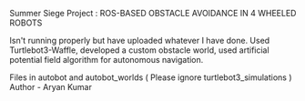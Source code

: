 Summer Siege Project :
ROS-BASED OBSTACLE AVOIDANCE IN 4 WHEELED ROBOTS

Isn't running properly but have uploaded whatever I have done.
Used Turtlebot3-Waffle, developed a custom obstacle world, used artificial potential field algorithm for autonomous navigation.

Files in autobot and autobot_worlds ( Please ignore turtlebot3_simulations )
Author - Aryan Kumar
